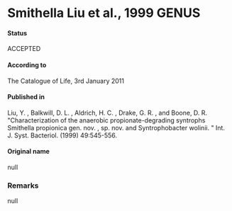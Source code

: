 Smithella Liu et al., 1999 GENUS
=======

#### Status
ACCEPTED

#### According to
The Catalogue of Life, 3rd January 2011

#### Published in
Liu, Y. , Balkwill, D. L. , Aldrich, H. C. , Drake, G. R. , and Boone, D. R. "Characterization of the anaerobic propionate-degrading syntrophs Smithella propionica gen. nov. , sp. nov. and Syntrophobacter wolinii. " Int. J. Syst. Bacteriol. (1999) 49:545-556.

#### Original name
null

### Remarks
null